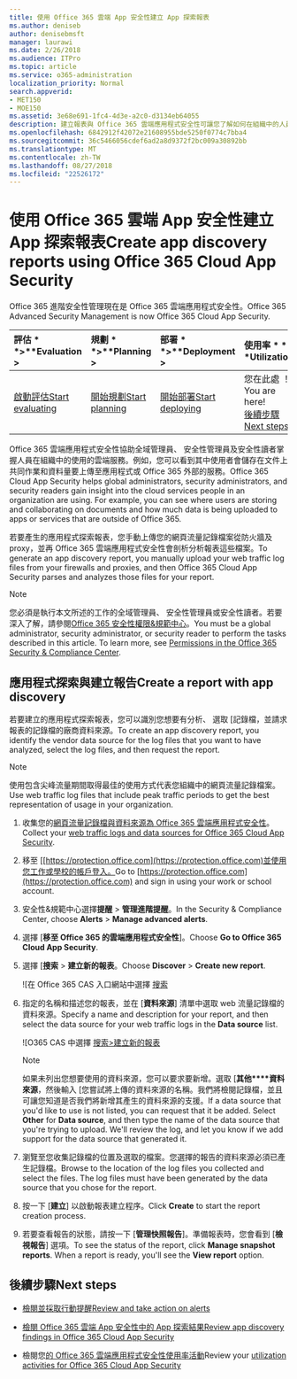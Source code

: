 ```yaml
---
title: 使用 Office 365 雲端 App 安全性建立 App 探索報表
ms.author: deniseb
author: denisebmsft
manager: laurawi
ms.date: 2/26/2018
ms.audience: ITPro
ms.topic: article
ms.service: o365-administration
localization_priority: Normal
search.appverid:
- MET150
- MOE150
ms.assetid: 3e68e691-1fc4-4d3e-a2c0-d3134eb64055
description: 建立報表與 Office 365 雲端應用程式安全性可讓您了解如何在組織中的人員會使用 Office 365 和其他應用程式。
ms.openlocfilehash: 6842912f42072e21608955bde5250f0774c7bba4
ms.sourcegitcommit: 36c5466056cdef6ad2a8d9372f2bc009a30892bb
ms.translationtype: MT
ms.contentlocale: zh-TW
ms.lasthandoff: 08/27/2018
ms.locfileid: "22526172"
---
```

# <a name="create-app-discovery-reports-using-office-365-cloud-app-security"></a><span data-ttu-id="a77b1-103">使用 Office 365 雲端 App 安全性建立 App 探索報表</span><span class="sxs-lookup"><span data-stu-id="a77b1-103">Create app discovery reports using Office 365 Cloud App Security</span></span>

<span data-ttu-id="a77b1-104">Office 365 進階安全性管理現在是 Office 365 雲端應用程式安全性。</span><span class="sxs-lookup"><span data-stu-id="a77b1-104">Office 365 Advanced Security Management is now Office 365 Cloud App Security.</span></span>
  
|<span data-ttu-id="a77b1-105">評估 * *\>**</span><span class="sxs-lookup"><span data-stu-id="a77b1-105">****Evaluation** \>**</span></span>|<span data-ttu-id="a77b1-106">規劃 * *\>**</span><span class="sxs-lookup"><span data-stu-id="a77b1-106">****Planning** \>**</span></span>|<span data-ttu-id="a77b1-107">部署 * *\>**</span><span class="sxs-lookup"><span data-stu-id="a77b1-107">****Deployment** \>**</span></span>|<span data-ttu-id="a77b1-108">使用率 \* \* \*</span><span class="sxs-lookup"><span data-stu-id="a77b1-108">****Utilization****</span></span>|
|:-----|:-----|:-----|:-----|
|[<span data-ttu-id="a77b1-109">啟動評估</span><span class="sxs-lookup"><span data-stu-id="a77b1-109">Start evaluating</span></span>](office-365-cas-overview.md) <br/> |[<span data-ttu-id="a77b1-110">開始規劃</span><span class="sxs-lookup"><span data-stu-id="a77b1-110">Start planning</span></span>](get-ready-for-office-365-cas.md) <br/> |[<span data-ttu-id="a77b1-111">開始部署</span><span class="sxs-lookup"><span data-stu-id="a77b1-111">Start deploying</span></span>](turn-on-office-365-cas.md) <br/> |<span data-ttu-id="a77b1-112">您在此處 ！</span><span class="sxs-lookup"><span data-stu-id="a77b1-112">You are here!</span></span>  <br/> [<span data-ttu-id="a77b1-113">後續步驟</span><span class="sxs-lookup"><span data-stu-id="a77b1-113">Next steps</span></span>](#next-steps) <br/> |
   
<span data-ttu-id="a77b1-p101">Office 365 雲端應用程式安全性協助全域管理員、 安全性管理員及安全性讀者掌握人員在組織中的使用的雲端服務。例如，您可以看到其中使用者會儲存在文件上共同作業和資料量要上傳至應用程式或 Office 365 外部的服務。</span><span class="sxs-lookup"><span data-stu-id="a77b1-p101">Office 365 Cloud App Security helps global administrators, security administrators, and security readers gain insight into the cloud services people in an organization are using. For example, you can see where users are storing and collaborating on documents and how much data is being uploaded to apps or services that are outside of Office 365.</span></span>
  
<span data-ttu-id="a77b1-116">若要產生的應用程式探索報表，您手動上傳您的網頁流量記錄檔案從防火牆及 proxy，並再 Office 365 雲端應用程式安全性會剖析分析報表這些檔案。</span><span class="sxs-lookup"><span data-stu-id="a77b1-116">To generate an app discovery report, you manually upload your web traffic log files from your firewalls and proxies, and then Office 365 Cloud App Security parses and analyzes those files for your report.</span></span>
  
> [!NOTE]
> <span data-ttu-id="a77b1-p102">您必須是執行本文所述的工作的全域管理員、 安全性管理員或安全性讀者。若要深入了解，請參閱[Office 365 安全性權限&amp;規範中心](permissions-in-the-security-and-compliance-center.md)。</span><span class="sxs-lookup"><span data-stu-id="a77b1-p102">You must be a global administrator, security administrator, or security reader to perform the tasks described in this article. To learn more, see [Permissions in the Office 365 Security &amp; Compliance Center](permissions-in-the-security-and-compliance-center.md).</span></span> 
  
## <a name="create-a-report-with-app-discovery"></a><span data-ttu-id="a77b1-119">應用程式探索與建立報告</span><span class="sxs-lookup"><span data-stu-id="a77b1-119">Create a report with app discovery</span></span>

<span data-ttu-id="a77b1-120">若要建立的應用程式探索報表，您可以識別您想要有分析、 選取 [記錄檔，並請求報表的記錄檔的廠商資料來源。</span><span class="sxs-lookup"><span data-stu-id="a77b1-120">To create an app discovery report, you identify the vendor data source for the log files that you want to have analyzed, select the log files, and then request the report.</span></span>
  
> [!NOTE]
> <span data-ttu-id="a77b1-121">使用包含尖峰流量期間取得最佳的使用方式代表您組織中的網頁流量記錄檔案。</span><span class="sxs-lookup"><span data-stu-id="a77b1-121">Use web traffic log files that include peak traffic periods to get the best representation of usage in your organization.</span></span> 
  
1. <span data-ttu-id="a77b1-122">收集您的[網頁流量記錄檔與資料來源為 Office 365 雲端應用程式安全性](web-traffic-logs-and-data-sources-for-ocas.md)。</span><span class="sxs-lookup"><span data-stu-id="a77b1-122">Collect your [web traffic logs and data sources for Office 365 Cloud App Security](web-traffic-logs-and-data-sources-for-ocas.md).</span></span>
    
2. <span data-ttu-id="a77b1-123">移至 [[https://protection.office.com](https://protection.office.com)並使用您工作或學校的帳戶登入。</span><span class="sxs-lookup"><span data-stu-id="a77b1-123">Go to [https://protection.office.com](https://protection.office.com) and sign in using your work or school account.</span></span> 
    
3. <span data-ttu-id="a77b1-124">安全性&amp;規範中心選擇**提醒** \> **管理進階提醒**。</span><span class="sxs-lookup"><span data-stu-id="a77b1-124">In the Security &amp; Compliance Center, choose **Alerts** \> **Manage advanced alerts**.</span></span>
    
4. <span data-ttu-id="a77b1-125">選擇 [**移至 Office 365 的雲端應用程式安全性**]。</span><span class="sxs-lookup"><span data-stu-id="a77b1-125">Choose **Go to Office 365 Cloud App Security**.</span></span>
    
5. <span data-ttu-id="a77b1-126">選擇 [**搜索** \> **建立新的報表**。</span><span class="sxs-lookup"><span data-stu-id="a77b1-126">Choose **Discover** \> **Create new report**.</span></span>
    
    ![在 Office 365 CAS 入口網站中選擇 [搜索](media/73b5299f-94b5-49dd-a00f-154d188eb2c5.png)
  
6. <span data-ttu-id="a77b1-128">指定的名稱和描述您的報表，並在 [**資料來源**] 清單中選取 web 流量記錄檔的資料來源。</span><span class="sxs-lookup"><span data-stu-id="a77b1-128">Specify a name and description for your report, and then select the data source for your web traffic logs in the **Data source** list.</span></span> 
    
    ![O365 CAS 中選擇 [搜索\>建立新的報表](media/22e660f0-5eb2-49fa-9fea-f88a5809a07b.png)
  
    > [!NOTE]
    > <span data-ttu-id="a77b1-p103">如果未列出您想要使用的資料來源，您可以要求要新增。選取 [**其他****資料來源**，然後輸入 [您嘗試將上傳的資料來源的名稱。我們將檢閱記錄檔，並且可讓您知道是否我們將新增其產生的資料來源的支援。</span><span class="sxs-lookup"><span data-stu-id="a77b1-p103">If a data source that you'd like to use is not listed, you can request that it be added. Select **Other** for **Data source**, and then type the name of the data source that you're trying to upload. We'll review the log, and let you know if we add support for the data source that generated it.</span></span> 
  
7. <span data-ttu-id="a77b1-p104">瀏覽至您收集記錄檔的位置及選取的檔案。您選擇的報告的資料來源必須已產生記錄檔。</span><span class="sxs-lookup"><span data-stu-id="a77b1-p104">Browse to the location of the log files you collected and select the files. The log files must have been generated by the data source that you chose for the report.</span></span>
    
8. <span data-ttu-id="a77b1-135">按一下 [**建立**] 以啟動報表建立程序。</span><span class="sxs-lookup"><span data-stu-id="a77b1-135">Click **Create** to start the report creation process.</span></span> 
    
9. <span data-ttu-id="a77b1-p105">若要查看報告的狀態，請按一下 [**管理快照報告**]。準備報表時，您會看到 [**檢視報告**] 選項。</span><span class="sxs-lookup"><span data-stu-id="a77b1-p105">To see the status of the report, click **Manage snapshot reports**. When a report is ready, you'll see the **View report** option.</span></span> 
    
## <a name="next-steps"></a><span data-ttu-id="a77b1-138">後續步驟</span><span class="sxs-lookup"><span data-stu-id="a77b1-138">Next steps</span></span>

- [<span data-ttu-id="a77b1-139">檢閱並採取行動提醒</span><span class="sxs-lookup"><span data-stu-id="a77b1-139">Review and take action on alerts</span></span>](review-office-365-cas-alerts.md)
    
- [<span data-ttu-id="a77b1-140">檢閱 Office 365 雲端 App 安全性中的 App 探索結果</span><span class="sxs-lookup"><span data-stu-id="a77b1-140">Review app discovery findings in Office 365 Cloud App Security</span></span>](review-app-discovery-findings-in-ocas.md)
    
- <span data-ttu-id="a77b1-141">檢閱您[的 Office 365 雲端應用程式安全性使用率活動](utilization-activities-for-ocas.md)</span><span class="sxs-lookup"><span data-stu-id="a77b1-141">Review your [utilization activities for Office 365 Cloud App Security](utilization-activities-for-ocas.md)</span></span>
    

